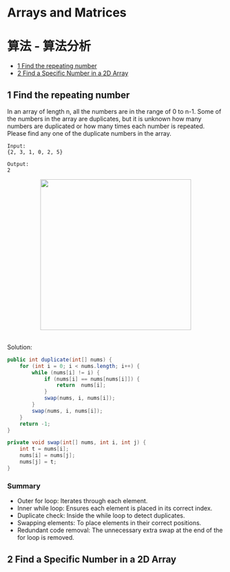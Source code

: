 # Arrays and Matrices

# 算法 - 算法分析
<!-- GFM-TOC -->
* [1 Find the repeating number](#1-Find-the-repeating-number)
* [2 Find a Specific Number in a 2D Array](#2FindaSpecificNumberina2DArray)

<!-- GFM-TOC -->




## 1 Find the repeating number

In an array of length n, all the numbers are in the range of 0 to n-1. Some of the numbers in the array are duplicates, but it is unknown how many numbers are duplicated or how many times each number is repeated. Please find any one of the duplicate numbers in the array.


```
Input:
{2, 3, 1, 0, 2, 5}

Output:
2
```

<div align="center"> <img src="https://cs-notes-1256109796.cos.ap-guangzhou.myqcloud.com/643b6f18-f933-4ac5-aa7a-e304dbd7fe49.gif" width="350px"> </div><br>

Solution: 

```java
public int duplicate(int[] nums) {
    for (int i = 0; i < nums.length; i++) {
        while (nums[i] != i) {
            if (nums[i] == nums[nums[i]]) {
                return  nums[i];
            }
            swap(nums, i, nums[i]);
        }
        swap(nums, i, nums[i]);
    }
    return -1;
}

private void swap(int[] nums, int i, int j) {
    int t = nums[i];
    nums[i] = nums[j];
    nums[j] = t;
}
```

### Summary

- Outer for loop: Iterates through each element.
- Inner while loop: Ensures each element is placed in its correct index.
- Duplicate check: Inside the while loop to detect duplicates.
- Swapping elements: To place elements in their correct positions.
- Redundant code removal: The unnecessary extra swap at the end of the for loop is removed.

## 2 Find a Specific Number in a 2D Array



